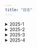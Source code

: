 ```yaml
---
title: "日志"
---
```


<details>
  <summary>2025-1</summary>
  <ul>
    <li>09： 复习高数大物，准备期末考；搞了这个日志，用见简单的话描述一下今天干了啥😋（现在还有点人机）</li>
    <li>10：看了点大物（真的只有一点，指相对论）；选了下课，下学期预计计网+计组+数据库+软工+概统，拉满了（电音）；vitepress稍微设置了一下，顺便看一手vue</li>
    <li>11：做了大物卷子，公式真**的多，有点难搞；得知还能转软工，直接果断润（不想挂计组捏）；把笔记迁移到vitepress了，希望过年前最好能正式发布网站😋</li>
    <li>12：划水复习；网站的about大致改了改，生成commit的插件貌似很好用，很不错</li>
    <li>13：高数一坨，服了；数据结构看了看，大物公式背了一下，题目明天上午接着刷。</li>
    <li>14：大物考完，感觉还可以，挺简单的。eslint和prettier配置了一下感觉比较鸡肋，暂时还用不到。数据结构继续做题。</li>
    <li>15：狗屎期末周终于结束，可以开始字节的项目了，先熟悉一下文档；寒假日常就以项目为主，在形成的工作流中尽量高效开发。算法还是每天两题捡起来，另加豆包的一题打卡。八股随缘整理，主刷博客的面筋</li>
    <li>16：爽玩，回高中看了老师，见了见高中同学</li>
    <li>17：回家，整理文件，markdown项目调研，主要看了编译器难点部分，其实就是在读取字符流时利用分词规则切换FSM状态，生成token，进一步形成AST树，再交给编辑器进行显示</li>
    <li>18：参考开源代码进行框架搭建。具体难点是fsm+ast进行翻译，还有一点是要发布为npm包。未央那边要做一些CI/CD的工作，初步写玩解析器的设计文档以后可以学习一下。</li>
    <li>19：爽吃炉鱼，小小体验了一下华子和小米机子，感觉区别还是蛮明显的，轻薄牺牲的性能比较明显；大概看了一下npm发包；给mundu搞了下CI，build略微麻烦，难受</li>
    <li>20：来翠新店一般般，下次探老店；解析器根据文档编了下架构，后面几天要正式开工了；mundu那边说是改活了，CI年后可以继续做，先搞下FAQ那边的；今天摸一点😋，整整博客，看看网课，找找豪侃电影</li>
    <li>21：水逆的一天，靠刷lc混日子</li>
    <li>22：高产一点，ci一下博客，学习一下工程化相关，打包工具好好了解一下；mundo晚上看眼怎么弄。</li>
    <li>23：爽看🏀，好吧一般般，没那么爽；解析器框架搭了一下，成功初始化是个好事。</li>
    <li>24：奶奶家过小年；刷了一半红宝书补了一点proxy基础，让gpt出题巩固了一下，是个好学习方式。</li>
    <li>25：mundo摸鱼，先鸽一段时间，解析器搞完再说吧。接个接口。</li>
    <li>26：提前过年力（所以lc一天没刷）。红宝书的内容过了一遍，基础懂了个大概，api部分主要是有蛮多接口，用到再说；八股终于高效起来了，最重要的还是自己给自己讲一遍（CORS和JSON序列化拿下</li>
    <li>27：又一个好消息，imd终于不卡了，先把开源的搬过来，把丐版搞明白先，再把接口对上就差不多了，令人激动。这就是“得意忘形（不纠细节而看框架）”的感觉吗，有点爽</li>
    <li>28: dirty work，需要的源码都搬过来，部分转为ts；动规入门，爬楼梯和打家劫舍解决。btw除夕快乐~</li>
    <li>29: 入手mbp, 5.7k电池100+循环，期待发货。</li>
    <li>30: 看电影+玩ing</li>
    <li>31: mac真给我爽完了，丝滑触控板，高清小屏幕，就是还得适应两天</li>
  </ul>
</details>

<details>
  <summary>2025-2</summary>
  <ul>
    <li>01：适应mac中；imd基本上只剩dirty work，调试一下让他们去debug。</li>
    <li>02：重构imd解析器，状态机，token，规则链可以顺利连接</li>
    <li>03：梳理具体规则，尝试简化，尝试jest但失败</li>
    <li>04：集中处理导入模块的后缀问题，非常抽象，转为esm后模块导入必须要携带.js</li>
    <li>05：手动添加后缀，debug一下基础规则</li>
    <li>06：搓麻将，摆</li>
    <li>07：躺平，摆</li>
    <li>08：手写promise</li>
    <li>09：手写防抖节流</li>
    <li>10：忘了干啥，摆😋</li>
    <li>11：爽玩剧本杀</li>
    <li>12：爽打球</li>
    <li>13：mundo的pr提了，终于搞定，搓点react</li>
    <li>14：情人节，玩wz，看了点状态管理，主要是state的逻辑</li>
    <li>15：剧本杀</li>
    <li>16：推一推imd，实现了块级规则的正常递增</li>
    <li>17：实现行内规则的递增</li>
    <li>18：所有基础功能都基本实现，接下来就是发包，优化性能，整理项目。打算等这个项目结项以后正式开始投简历了</li>
    <li>19：回学校力，二刷力扣（数组），练上肢</li>
    <li>20：二刷力扣（数组+字符串），练下肢</li>
    <li>21：李元芳大红，农可以停一下了🫷，还是刷力扣（字符串），然后开始对解析器实行性能优化</li>
    <li>22：开学前最后一次大玩，得收拾收拾准三月开投力</li>
    <li>23：写简历发现性能优化方面做的太少了，之后主要在这上面花点注意力，不然简历没东西</li>
    <li>24：模拟面试，背背八股</li>
    <li>25：看黄老板演唱会👍</li>
    <li>26：💦</li>
    <li>27：熟悉编辑器</li>
    <li>28：着手增量解析和显示反馈时间，解析器解析文本基本在10ms内</li>
  </ul>
</details>

<details>
  <summary>2025-3</summary>
  <ul>
    <li>01：利用一个外部库实现更新内容的捕获，为增量解析做准备</li>
    <li>02：tmd，增量解析功能还是不太行，🐦了吧；跟几个学长学姐取了点经，目前准备敲源码学习了，重要的是思想思想。markdown项目今天搞下文档收个尾，后面要重拾力扣八股了，开始面向岗位学习，密码的我必拿下！！！！</li>
    <li>03：react源码第一天，浅看了下element元素里fiber树的构造，随缘做二叉树，md文档收尾了一下</li>
    <li>13：上周看完源码解析了，这周接触next特性，做下demo，熟悉下后端；mound客服聊天实现聊天记录保存，优化websocket连接逻辑；力扣动规继续刷，二维的做了点。简历可以随缘投投，面试下增加点经验，没必要焦虑，还没到非实习不可的地步。开源还没开始，学完next可以接触下。前端还是太杂了，搞好三件套还有框架，搞好框架还有构建工具，搞好构建工具还有后端，学无止境。next：实现发票增删改查，分页；实现部分预渲染框架；实现数据流式传输</li>
    <li>14：增加登录功能，优化错误处理。库库打球🏀</li>
    <li>15：app router完成，添加页面元数据利于seo，增加网页可访问性，具体来说是服务端表单验证提示</li>
    <li>16：过生日🎂快乐一天。晚上刷了点回溯，关键在于设计一个递归的（暗含了撤回的思想，因为会形成决策树），可以试探全部可能性的算法。下周重点复盘项目和力扣，准备藤子面试。明天就先复盘nextjs的，先搓完吧。</li>
    <li>17：盘了一遍nextjs，多做了点回溯💦,思考算法的时候可以借助决策树</li>
    <li>18：网易云约面。</li>
    <li>19：海康约面。两天面试下来都是一个共性：深挖还是太弱。继续沉淀吧💦。</li>
    <li>20：上手了下rust，感觉难度不小，短时间掌握可能有点难，先放着；vite感觉还有很多可挖掘的</li>
    <li>28：玩了有几天，简单总结下：rust for fronted可以作为爱好看看；ai编程更加有意思；要争取实习就搞基础和框架原理。平时Code时间还是有点少了。</li>
    <li>29：草，好想做个播客，是个很不错的打破信息壁垒的东西；勉强算写了点代码，搞了个react的resume，v0确实不错；说来也巧，前几天看trending，今天就找到了个star最多的project网站，很棒，既可以拿来玩ai也可以深化react。</li>
    <li>30：看了v8，感觉核心也就那么条链子，没啥东西。晚上正经学下vue，看看个人主页的源码。要开始学习模式了，明后天速成一下vue，下周直接node后端，主要看交互逻辑，和一些优化思路</li>
    <li>31：今天没老实看vue，看vite源码后上手了下rollup，对bundle是啥有个了解了。这么一看vite其实本身其实只是包了一层壳而已，核心功能还是依赖rollup和esbuild了。哦对了有个面试，第一次有二面，不知道明天会如何，牛客说是会强制加班，溜了</li>
  </ul>
</details>

<details>
  <summary>2025-4</summary>
  <ul>
    <li>01：接受了新中大的offer，先实习试试，有住宿还是不错的</li>
    <li>02：力扣练手，播客里说基础打好的意思是常用的接口得会用，语法还是得会，做项目的时候动动脑子别只用ai；晚上测试了下后台几项功能，基本上没啥大问题。想着要不要优化一下俩聊天界面，但是懒得改了。</li>
    <li>03：先从翻译文档开始参加吧！已经给node发了申请，就看有没有回应了</li>
    <li>04：看了湖勇大战，77拉垮😅这波杰也太rt了上半场就给打花了。老汉curry都是稳定发挥，吉八也蛮猛的，为了排位也是拼了。这几天看了很多推上的东西，感觉有点浮躁了，又有点焦虑就业的事，不过焦虑没什么用，认识到自己已经有不错的实力才是最重要的。现在重新分析一下我现有的一些点：react本身比较熟，打包和构建工具比较熟（但是不够熟），网络协议比较薄弱（计网弱鸡），跟后端调api其实是比较多的，但是优化设计上其实完全不知道，自己也没做过node；移动端没有实践经验。综合下来发现自己的技术还是很不全面的，（但是企业也确实不指望我有多全面，而是偏向看我的潜力），开源的话还是主线，不要被其他东西影响太多了，我就是要把vite/rollup/esbuild/rolldown底层搞清楚了，还有一个就是看了下koa框架，发现js写后端的模式也很简单，还是利用异步</li>
    <li>05：差不多嗦了一遍rollup的源码相关博客，发现一个很有意思的东西：state，ast基本上存在于所有的有关代码解析的过程，似乎编译就离不开这俩基础概念。</li>
    <li>06：回校，准备实习力</li>
    <li>07：实习第一天，啥也不干拿180，美妙</li>
    <li>08：回校交作业健身，珍惜学校时间捏</li>
    <li>09：实习第二天，搓了rollup插件，摸到点门道了；接了一个小程序外包，不戳</li>
    <li>10：外包的地图搞了下，有点烦，浪费时间😠大致知道小程序咋开发了，晚上力扣和vite可以跟进一下，五一前再面面，看看能不能找到好的</li>
    <li>11：好消息简历可以导出了，拜拜了母鸡简历😋实习第一周唯一干的技术是发现了学习平台的bug，下周不知道有没有活；油腻艾普太鹅心了，都是坑。</li>
    <li>12：献祭给外包的一天，渲染层踩坑是真多吧</li>
    <li>13：大致功能都差不多，非常好啊非常好，奶奶的下次不接了，太花精力了。后面就要回归学习了，到期中了先复习（预习）一波计网计组数据库，可以都先看小林的，如果做题就看学习通orai出题。</li>
    <li>14：滑水。网络看了半天，重新理了一遍基础和http建联；时光代理人一般般，没有很惊艳，我认为不能因为一部番反映了一些社会上的问题就把它定义为好番，反复揭伤疤本身是没有很大意义的，而且本身的节奏略微混乱，更不必谈刻意迎合观众的麦麸，总的来说不合我胃口😅</li>
    <li>15：</li>
    <li>16：</li>
    <li>17：</li>
    <li>18：</li>
    <li>19：</li>
    <li>20：</li>
    <li>21：</li>
    <li>22：</li>
    <li>23：</li>
    <li>24：</li>
    <li>25：</li>
    <li>26：</li>
    <li>27：</li>
    <li>28：</li>
    <li>29：</li>
    <li>30：</li>
  </ul>
</details>

